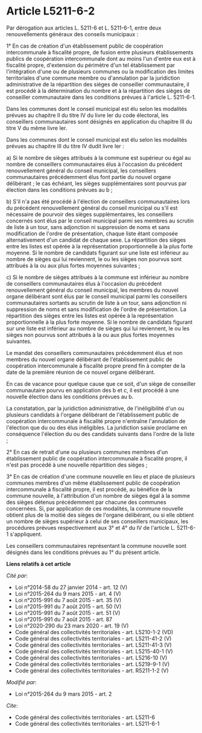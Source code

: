 # Article L5211-6-2

Par dérogation aux articles L. 5211-6 et L. 5211-6-1, entre deux renouvellements généraux des conseils municipaux : 

1° En cas de création d'un établissement public de coopération intercommunale à fiscalité propre, de fusion entre plusieurs
établissements publics de coopération intercommunale dont au moins l'un d'entre eux est à fiscalité propre, d'extension du
périmètre d'un tel établissement par l'intégration d'une ou de plusieurs communes ou la modification des limites
territoriales d'une commune membre ou d'annulation par la juridiction administrative de la répartition des sièges de
conseiller communautaire, il est procédé à la détermination du nombre et à la répartition des sièges de conseiller
communautaire dans les conditions prévues à l'article L. 5211-6-1. 

Dans les communes dont le conseil municipal est élu selon les modalités prévues au chapitre II du titre IV du livre Ier du
code électoral, les conseillers communautaires sont désignés en application du chapitre III du titre V du même livre Ier.

Dans les communes dont le conseil municipal est élu selon les modalités prévues au chapitre III du titre IV dudit livre Ier :

a) Si le nombre de sièges attribués à la commune est supérieur ou égal au nombre de conseillers communautaires élus à
l'occasion du précédent renouvellement général du conseil municipal, les conseillers communautaires précédemment élus font
partie du nouvel organe délibérant ; le cas échéant, les sièges supplémentaires sont pourvus par élection dans les conditions
prévues au b ;

b) S'il n'a pas été procédé à l'élection de conseillers communautaires lors du précédent renouvellement général du conseil
municipal ou s'il est nécessaire de pourvoir des sièges supplémentaires, les conseillers concernés sont élus par le conseil
municipal parmi ses membres au scrutin de liste à un tour, sans adjonction ni suppression de noms et sans modification de
l'ordre de présentation, chaque liste étant composée alternativement d'un candidat de chaque sexe. La répartition des sièges
entre les listes est opérée à la représentation proportionnelle à la plus forte moyenne. Si le nombre de candidats figurant
sur une liste est inférieur au nombre de sièges qui lui reviennent, le ou les sièges non pourvus sont attribués à la ou aux
plus fortes moyennes suivantes ; 

c) Si le nombre de sièges attribués à la commune est inférieur au nombre de conseillers communautaires élus à l'occasion du
précédent renouvellement général du conseil municipal, les membres du nouvel organe délibérant sont élus par le conseil
municipal parmi les conseillers communautaires sortants au scrutin de liste à un tour, sans adjonction ni suppression de noms
et sans modification de l'ordre de présentation. La répartition des sièges entre les listes est opérée à la représentation
proportionnelle à la plus forte moyenne. Si le nombre de candidats figurant sur une liste est inférieur au nombre de sièges
qui lui reviennent, le ou les sièges non pourvus sont attribués à la ou aux plus fortes moyennes suivantes.

Le mandat des conseillers communautaires précédemment élus et non membres du nouvel organe délibérant de l'établissement
public de coopération intercommunale à fiscalité propre prend fin à compter de la date de la première réunion de ce nouvel
organe délibérant.

En cas de vacance pour quelque cause que ce soit, d'un siège de conseiller communautaire pourvu en application des b et c, il
est procédé à une nouvelle élection dans les conditions prévues au b.

La constatation, par la juridiction administrative, de l'inéligibilité d'un ou plusieurs candidats à l'organe délibérant de
l'établissement public de coopération intercommunale à fiscalité propre n'entraîne l'annulation de l'élection que du ou des
élus inéligibles. La juridiction saisie proclame en conséquence l'élection du ou des candidats suivants dans l'ordre de la
liste ; 

2° En cas de retrait d'une ou plusieurs communes membres d'un établissement public de coopération intercommunale à fiscalité
propre, il n'est pas procédé à une nouvelle répartition des sièges ;

3° En cas de création d'une commune nouvelle en lieu et place de plusieurs communes membres d'un même établissement public de
coopération intercommunale à fiscalité propre, il est procédé, au bénéfice de la commune nouvelle, à l'attribution d'un
nombre de sièges égal à la somme des sièges détenus précédemment par chacune des communes concernées. Si, par application de
ces modalités, la commune nouvelle obtient plus de la moitié des sièges de l'organe délibérant, ou si elle obtient un nombre
de sièges supérieur à celui de ses conseillers municipaux, les procédures prévues respectivement aux 3° et 4° du IV de
l'article L. 5211-6-1 s'appliquent. 

Les conseillers communautaires représentant la commune nouvelle sont désignés dans les conditions prévues au 1° du présent
article.

**Liens relatifs à cet article**

_Cité par_:

  - Loi n°2014-58 du 27 janvier 2014 - art. 12 (V)
  - Loi n°2015-264 du 9 mars 2015 - art. 4 (V)
  - Loi n°2015-991 du 7 août 2015 - art. 35 (V)
  - Loi n°2015-991 du 7 août 2015 - art. 50 (V)
  - Loi n°2015-991 du 7 août 2015 - art. 51 (V)
  - Loi n°2015-991 du 7 août 2015 - art. 87
  - Loi n°2020-290 du 23 mars 2020 - art. 19 (V)
  - Code général des collectivités territoriales - art. L5210-1-2 (VD)
  - Code général des collectivités territoriales - art. L5211-41-2 (V)
  - Code général des collectivités territoriales - art. L5211-41-3 (V)
  - Code général des collectivités territoriales - art. L5215-40-1 (V)
  - Code général des collectivités territoriales - art. L5216-10 (V)
  - Code général des collectivités territoriales - art. L5219-9-1 (V)
  - Code général des collectivités territoriales - art. R5211-1-2 (V)

_Modifié par_:

  - Loi n°2015-264 du 9 mars 2015 - art. 2

_Cite_:

  - Code général des collectivités territoriales - art. L5211-6
  - Code général des collectivités territoriales - art. L5211-6-1
